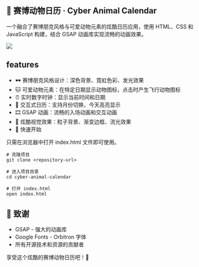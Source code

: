 ## 🌌 赛博动物日历 · Cyber Animal Calendar
一个融合了赛博朋克风格与可爱动物元素的炫酷日历应用，使用 HTML、CSS 和 JavaScript 构建，结合 GSAP 动画库实现流畅的动画效果。

![](https://img.996.ninja/ninjutsu/7a37c566de6815d5ef98efa8617f01bf.png)

## features
- 🕶️ 赛博朋克风格设计：深色背景、霓虹色彩、发光效果
- 🐱 可爱动物元素：在特定日期显示动物图标，点击时产生飞行动物图标
- ⏰ 实时数字时钟：显示当前时间和日期
- 📅 交互式日历：支持月份切换，今天高亮显示
- 🎞️ GSAP 动画：流畅的入场动画和交互动画
- 🎨 炫酷视觉效果：粒子背景、渐变边框、流光效果
- 🚀 快速开始

只需在浏览器中打开 index.html 文件即可使用。

```shell
# 克隆项目
git clone <repository-url>

# 进入项目目录
cd cyber-animal-calendar

# 打开 index.html
open index.html
```

## 🙏 致谢
- GSAP - 强大的动画库
- Google Fonts - Orbitron 字体
- 所有开源技术和资源的贡献者

享受这个炫酷的赛博动物日历吧！🐾
